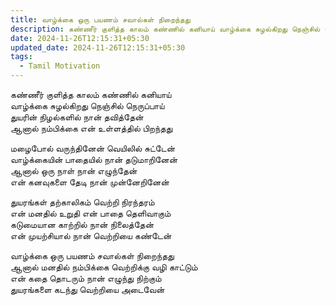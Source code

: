 ```yaml
---
title: வாழ்க்கை ஒரு பயணம் சவால்கள் நிறைந்தது
description: கண்ணீர் குளித்த காலம் கண்ணில் கனியாய் வாழ்க்கை சுழல்கிறது நெஞ்சில் நெருப்பாய் துயரின் நிழல்களில் நான் தவித்தேன்.
date: 2024-11-26T12:15:31+05:30
updated_date: 2024-11-26T12:15:31+05:30
tags:
  - Tamil Motivation
---
```


கண்ணீர் குளித்த காலம் கண்ணில் கனியாய்  
வாழ்க்கை சுழல்கிறது நெஞ்சில் நெருப்பாய்  
துயரின் நிழல்களில் நான் தவித்தேன்  
ஆனால் நம்பிக்கை என் உள்ளத்தில் பிறந்தது  

மழைபோல் வருந்தினேன் வெயிலில் சுட்டேன்  
வாழ்க்கையின் பாதையில் நான் தடுமாறினேன்  
ஆனால் ஒரு நாள் நான் எழுந்தேன்  
என் கனவுகளை தேடி நான் முன்னேறினேன்  

துயரங்கள் தற்காலிகம் வெற்றி நிரந்தரம்  
என் மனதில் உறுதி என் பாதை தெளிவாகும்  
கடுமையான காற்றில் நான் நிலைத்தேன்  
என் முயற்சியால் நான் வெற்றியை கண்டேன்  

வாழ்க்கை ஒரு பயணம் சவால்கள் நிறைந்தது  
ஆனால் மனதில் நம்பிக்கை வெற்றிக்கு வழி காட்டும்  
என் கதை தொடரும் நான் எழுந்து நிற்கும்  
துயரங்களை கடந்து வெற்றியை அடைவேன்  
